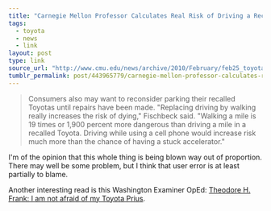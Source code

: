 ```yaml
---
title: "Carnegie Mellon Professor Calculates Real Risk of Driving a Recalled Toyota"
tags:
  - toyota
  - news
  - link
layout: post
type: link
source_url: "http://www.cmu.edu/news/archive/2010/February/feb25_toyotarisk.shtml"
tumblr_permalink: post/443965779/carnegie-mellon-professor-calculates-real-risk-of
---
```


>Consumers also may want to reconsider parking their recalled Toyotas until repairs have been made. "Replacing driving by walking really increases the risk of dying," Fischbeck said. "Walking a mile is 19 times or 1,900 percent more dangerous than driving a mile in a recalled Toyota. Driving while using a cell phone would increase risk much more than the chance of having a stuck accelerator."

I'm of the opinion that this whole thing is being blown way out of proportion. There may well be some problem, but I think that user error is at least partially to blame.

Another interesting read is this Washington Examiner OpEd: [Theodore H. Frank: I am not afraid of my Toyota Prius](http://www.washingtonexaminer.com/opinion/columns/OpEd-Contributor/I-am-not-afraid-of-my-Toyota-Prius-87361597.html).
